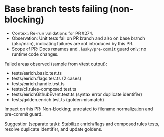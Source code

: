 # Base branch tests failing (non-blocking)

- Context: Re-run validations for PR #274.
- Observation: Unit tests fail on PR branch and also on base branch (a5c/main), indicating failures are not introduced by this PR.
- Scope of PR: Docs renames and `.husky/pre-commit` guard only; no runtime code changes.

Failed areas observed (sample from vitest output):

- tests/enrich.basic.test.ts
- tests/enrich.flags.test.ts (2 cases)
- tests/enrich.handle.test.ts
- tests/cli.rules-composed.test.ts
- tests/enrichGithubEvent.test.ts (syntax error duplicate identifier)
- tests/golden.enrich.test.ts (golden mismatch)

Impact on this PR: Non-blocking; unrelated to filename normalization and pre-commit guard.

Suggestion (separate task): Stabilize enrich/flags and composed rules tests, resolve duplicate identifier, and update goldens.
